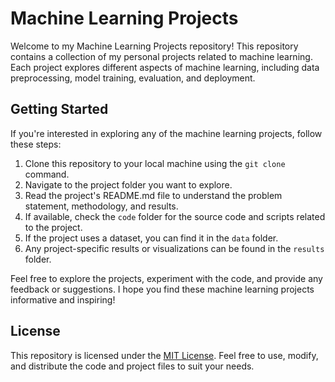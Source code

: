 # Machine Learning Projects

Welcome to my Machine Learning Projects repository! This repository contains a collection of my personal projects related to machine learning. Each project explores different aspects of machine learning, including data preprocessing, model training, evaluation, and deployment.

## Getting Started

If you're interested in exploring any of the machine learning projects, follow these steps:

1. Clone this repository to your local machine using the `git clone` command.
2. Navigate to the project folder you want to explore.
3. Read the project's README.md file to understand the problem statement, methodology, and results.
4. If available, check the `code` folder for the source code and scripts related to the project.
5. If the project uses a dataset, you can find it in the `data` folder.
6. Any project-specific results or visualizations can be found in the `results` folder.

Feel free to explore the projects, experiment with the code, and provide any feedback or suggestions. I hope you find these machine learning projects informative and inspiring!

## License

This repository is licensed under the [MIT License](LICENSE). Feel free to use, modify, and distribute the code and project files to suit your needs.

